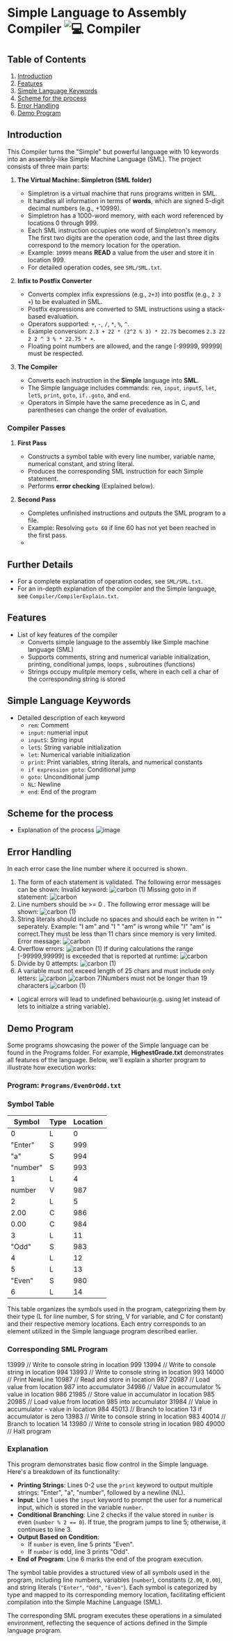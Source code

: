 # Simple Language to Assembly Compiler ![💻 Compiler](https://github.com/AlvinKollcaku/Compiler/assets/142890850/def1d7a8-80ea-400d-a689-97aec3a09145)

## Table of Contents
1. [Introduction](#introduction)
2. [Features](#features)
3. [Simple Language Keywords](#simple-language-keywords)
4. [Scheme for the process](#scheme)
5. [Error Handling](#error-handling)
6. [Demo Program](#demo-program)

## Introduction
This Compiler turns the "Simple" but powerful language with 10 keywords into an assembly-like Simple Machine Language (SML). The project consists of three main parts:

1. **The Virtual Machine: Simpletron (SML folder)**
   - Simpletron is a virtual machine that runs programs written in SML.
   - It handles all information in terms of **words**, which are signed 5-digit decimal numbers (e.g., +10999).
   - Simpletron has a 1000-word memory, with each word referenced by locations 0 through 999.
   - Each SML instruction occupies one word of Simpletron's memory. The first two digits are the operation code, and the last three digits correspond to the memory location for the operation.
   - Example: `10999` means **READ** a value from the user and store it in location 999.
   - For detailed operation codes, see `SML/SML.txt`.

2. **Infix to Postfix Converter**
   - Converts complex infix expressions (e.g., `2+3`) into postfix (e.g., `2 3 +`) to be evaluated in SML.
   - Postfix expressions are converted to SML instructions using a stack-based evaluation.
   - Operators supported: `+`, `-`, `/`, `*`, `%`, `^`.
   - Example conversion: `2.3 + 22 * (2^2 % 3) * 22.75` becomes `2.3 22 2 2 ^ 3 % * 22.75 * +`.
   - Floating point numbers are allowed, and the range [-99999, 99999] must be respected.

3. **The Compiler**
   - Converts each instruction in the **Simple** language into **SML**.
   - The Simple language includes commands: `rem`, `input`, `inputS`, `let`, `letS`, `print`, `goto`, `if..goto`, and `end`.
   - Operators in Simple have the same precedence as in C, and parentheses can change the order of evaluation.

### Compiler Passes
1. **First Pass**
   - Constructs a symbol table with every line number, variable name, numerical constant, and string literal.
   - Produces the corresponding SML instruction for each Simple statement.
   - Performs **error checking** (Explained below).

2. **Second Pass**
   - Completes unfinished instructions and outputs the SML program to a file.
   - Example: Resolving `goto 60` if line 60 has not yet been reached in the first pass.
   - 
## Further Details
- For a complete explanation of operation codes, see `SML/SML.txt`.
- For an in-depth explanation of the compiler and the Simple language, see `Compiler/CompilerExplain.txt`.
  
## Features
- List of key features of the compiler
  - Converts simple language to the assembly like Simple machine language (SML)
  - Supports comments, string and numerical variable initialization, printing, conditional jumps, loops , subroutines (functions)
  - Strings occupy mulitple memory cells, where in each cell a char of the corresponding string is stored
    
## Simple Language Keywords
- Detailed description of each keyword
  - `rem`: Comment
  - `input`: numerial input
  - `inputS`: String input
  - `letS`: String variable initialization
  - `let`: Numerical variable initialization
  - `print`: Print variables, string literals, and numerical constants
  - `if expression goto`: Conditional jump
  - `goto`: Unconditional jump
  - `NL`: Newline
  - `end`: End of the program
    
## Scheme for the process
- Explanation of the process
![image](https://github.com/AlvinKollcaku/Compiler/assets/142890850/b5c260c0-e983-40ee-a309-8c2cd1a74eef)

## Error Handling
In each error case the line number where it occurred is shown.
1) The form of each statement is validated. The following error messages can be shown:
   Invalid keyword: ![carbon (1)](https://github.com/AlvinKollcaku/Compiler/assets/142890850/febdcc96-c1a1-4ae3-a70a-bc3278c90de4)
   Missing goto in if statement: ![carbon](https://github.com/AlvinKollcaku/Compiler/assets/142890850/d764709b-0706-46b1-8f6b-70a92e619131)
2) Line numbers should be >= 0 . The following error message will be shown:
   ![carbon (1)](https://github.com/AlvinKollcaku/Compiler/assets/142890850/977bd160-92a7-4951-8185-05c51b7152d7)
3) String literals should include no spaces and should each be writen in "" seperately. Example: "I am" and "I " "am" is wrong while "I" "am" is correct.They must be less than 11 chars since memory is very limited. Error message:
   ![carbon](https://github.com/AlvinKollcaku/Compiler/assets/142890850/d6accd13-a7c8-4dbe-a11e-35f71b66d73f)
4) Overflow errors:
   ![carbon (1)](https://github.com/AlvinKollcaku/Compiler/assets/142890850/1822e34c-e8e1-4544-99db-e8e466a73e17)
   If during calculations the range [-99999,99999] is exceeded that is reported at runtime:
   ![carbon](https://github.com/AlvinKollcaku/Compiler/assets/142890850/137c61dc-9a83-40f2-98ca-934f289c30b4)
5) Divide by 0 attempts:
   ![carbon (1)](https://github.com/AlvinKollcaku/Compiler/assets/142890850/5797205f-474d-4c51-9d43-889af7e04b54)
6) A variable must not exceed length of 25 chars and must include only letters:
   ![carbon](https://github.com/AlvinKollcaku/Compiler/assets/142890850/950c9ab2-a8e3-40db-919b-89b2b260e1ce)
   ![carbon](https://github.com/AlvinKollcaku/Compiler/assets/142890850/36183fe4-d868-4e82-af1d-ea58898993e0)
7)Numbers must not be longer than 19 characters
   ![carbon (1)](https://github.com/AlvinKollcaku/Compiler/assets/142890850/6f42e9c2-efcb-4ff4-a847-e006de4ee782)

- Logical errors will lead to undefined behaviour(e.g. using let instead of lets to initialze a string variable).

## Demo Program

Some programs showcasing the power of the Simple language can be found in the Programs folder. For example, **HighestGrade.txt** demonstrates all features of the language. Below, we'll explain a shorter program to illustrate how execution works:

### Program: `Programs/EvenOrOdd.txt`

### Symbol Table

| Symbol   | Type | Location |
|----------|------|----------|
| 0        | L    | 0        |
| "Enter"  | S    | 999      |
| "a"      | S    | 994      |
| "number" | S    | 993      |
| 1        | L    | 4        |
| number   | V    | 987      |
| 2        | L    | 5        |
| 2.00     | C    | 986      |
| 0.00     | C    | 984      |
| 3        | L    | 11       |
| "Odd"    | S    | 983      |
| 4        | L    | 12       |
| 5        | L    | 13       |
| "Even"   | S    | 980      |
| 6        | L    | 14       |

This table organizes the symbols used in the program, categorizing them by their type (L for line number, S for string, V for variable, and C for constant) and their respective memory locations. Each entry corresponds to an element utilized in the Simple language program described earlier.

### Corresponding SML Program

13999     // Write to console string in location 999
13994     // Write to console string in location 994
13993     // Write to console string in location 993
14000     // Print NewLine
10987     // Read and store in location 987
20987     // Load value from location 987 into accumulator
34986     // Value in accumulator % value in location 986
21985     // Store value in accumulator in location 985
20985     // Load value from location 985 into accumulator
31984     // Value in accumulator - value in location 984
45013     // Branch to location 13 if accumulator is zero
13983     // Write to console string in location 983
40014     // Branch to location 14
13980     // Write to console string in location 980
49000     // Halt program

### Explanation

This program demonstrates basic flow control in the Simple language. Here's a breakdown of its functionality:

- **Printing Strings**: Lines 0-2 use the `print` keyword to output multiple strings: "Enter", "a", "number", followed by a newline (NL).
- **Input**: Line 1 uses the `input` keyword to prompt the user for a numerical input, which is stored in the variable `number`.
- **Conditional Branching**: Line 2 checks if the value stored in `number` is even (`number % 2 == 0`). If true, the program jumps to line 5; otherwise, it continues to line 3.
- **Output Based on Condition**: 
  - If `number` is even, line 5 prints "Even".
  - If `number` is odd, line 3 prints "Odd".
- **End of Program**: Line 6 marks the end of the program execution.

The symbol table provides a structured view of all symbols used in the program, including line numbers, variables (`number`), constants (`2.00`, `0.00`), and string literals (`"Enter"`, `"Odd"`, `"Even"`). Each symbol is categorized by type and mapped to its corresponding memory location, facilitating efficient compilation into the Simple Machine Language (SML).

The corresponding SML program executes these operations in a simulated environment, reflecting the sequence of actions defined in the Simple language program.






